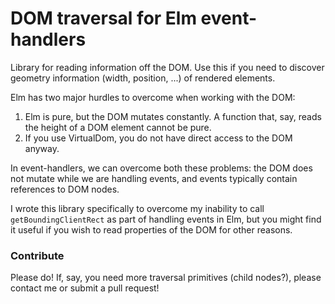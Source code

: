 # DOM traversal for Elm event-handlers

Library for reading information off the DOM. Use this if you need to
discover geometry information (width, position, ...) of rendered elements.

Elm has two major hurdles to overcome when working with the DOM:

 1. Elm is pure, but the DOM mutates constantly. A function that,
 say, reads the height of a DOM element cannot be pure.
 2. If you use VirtualDom, you do not have direct access to the DOM
 anyway.

In event-handlers, we can overcome both these problems: the DOM does not
mutate while we are handling events, and events typically contain references
to DOM nodes.

I wrote this library specifically to overcome my inability to call 
`getBoundingClientRect` as part of handling events in Elm, but you
might find it useful if you wish to read properties of the DOM for
other reasons. 

### Contribute

Please do! If, say, you need more traversal primitives (child nodes?), please
contact me or submit a pull request!

